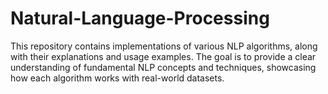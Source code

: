 # Natural-Language-Processing
This repository contains implementations of various NLP algorithms, along with their explanations and usage examples. The goal is to provide a clear understanding of fundamental NLP concepts and techniques, showcasing how each algorithm works with real-world datasets.

